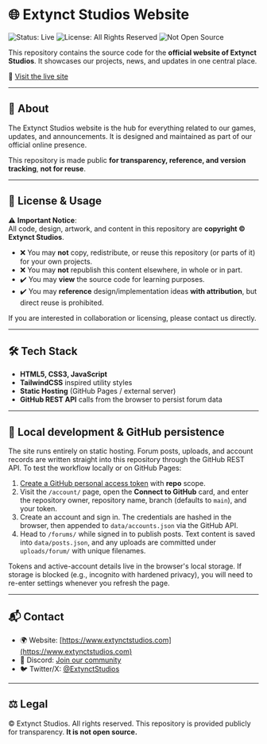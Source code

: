 # 🌐 Extynct Studios Website

![Status: Live](https://img.shields.io/badge/Status-Live-brightgreen?style=for-the-badge)
![License: All Rights Reserved](https://img.shields.io/badge/License-All%20Rights%20Reserved-red?style=for-the-badge)
![Not Open Source](https://img.shields.io/badge/Not-Open%20Source-black?style=for-the-badge)

This repository contains the source code for the **official website of Extynct Studios**.
It showcases our projects, news, and updates in one central place.

🔗 [Visit the live site](https://www.extynctstudios.com)

---

## 📖 About

The Extynct Studios website is the hub for everything related to our games, updates, and announcements.
It is designed and maintained as part of our official online presence.

This repository is made public **for transparency, reference, and version tracking**, **not for reuse**.

---

## 🚫 License & Usage

⚠️ **Important Notice**:  
All code, design, artwork, and content in this repository are **copyright © Extynct Studios**.

- ❌ You may **not** copy, redistribute, or reuse this repository (or parts of it) for your own projects.  
- ❌ You may **not** republish this content elsewhere, in whole or in part.  
- ✔️ You may **view** the source code for learning purposes.  
- ✔️ You may **reference** design/implementation ideas **with attribution**, but direct reuse is prohibited.  

If you are interested in collaboration or licensing, please contact us directly.

---

## 🛠️ Tech Stack

- **HTML5, CSS3, JavaScript**  
- **TailwindCSS** inspired utility styles
- **Static Hosting** (GitHub Pages / external server)
- **GitHub REST API** calls from the browser to persist forum data

---

## 🧪 Local development & GitHub persistence

The site runs entirely on static hosting. Forum posts, uploads, and account records are written straight into this repository through the GitHub REST API. To test the workflow locally or on GitHub Pages:

1. [Create a GitHub personal access token](https://github.com/settings/tokens) with **repo** scope.
2. Visit the `/account/` page, open the **Connect to GitHub** card, and enter the repository owner, repository name, branch (defaults to `main`), and your token.
3. Create an account and sign in. The credentials are hashed in the browser, then appended to `data/accounts.json` via the GitHub API.
4. Head to `/forums/` while signed in to publish posts. Text content is saved into `data/posts.json`, and any uploads are committed under `uploads/forum/` with unique filenames.

Tokens and active-account details live in the browser's local storage. If storage is blocked (e.g., incognito with hardened privacy), you will need to re-enter settings whenever you refresh the page.

---

## 📬 Contact

- 🌍 Website: [https://www.extynctstudios.com](https://www.extynctstudios.com)
- 💬 Discord: [Join our community](https://discord.gg/EkUYKmW)  
- 🐦 Twitter/X: [@ExtynctStudios](https://twitter.com/ExtynctStudios)

---

## ⚖️ Legal

© Extynct Studios. All rights reserved.
This repository is provided publicly for transparency. **It is not open source.**
